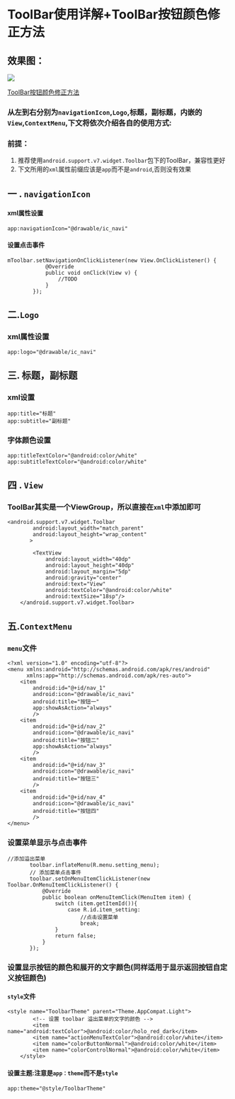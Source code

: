 # ToolBar使用详解+ToolBar按钮颜色修正方法
## 效果图：
![](http://123.206.20.217/brioalcode/up//72173d2d215ce34821134f795f8de4ae364.png)

[ToolBar按钮颜色修正方法](#jump)
### 从左到右分别为`navigationIcon`,`Logo`,标题，副标题，内嵌的`View`,`ContextMenu`,下文将依次介绍各自的使用方式:
### 前提：
 1. 推荐使用`android.support.v7.widget.Toolbar`包下的ToolBar，兼容性更好
 2. 下文所用的`xml`属性前缀应该是`app`而不是`android`,否则没有效果

## 一 .  `navigationIcon`
#### xml属性设置
 ```
app:navigationIcon="@drawable/ic_navi"
 ```
#### 设置点击事件
 ```
 mToolbar.setNavigationOnClickListener(new View.OnClickListener() {
             @Override
             public void onClick(View v) {
                 //TODO
             }
         });
 ```

 ## 二.`Logo`
 ### xml属性设置
 ```
app:logo="@drawable/ic_navi"
 ```

 ## 三. 标题，副标题
 ### xml设置
 ```
 app:title="标题"
 app:subtitle="副标题"
 ```
 ### 字体颜色设置
 ```
app:titleTextColor="@android:color/white"
app:subtitleTextColor="@android:color/white"
 ```

 ## 四 . `View`
 ### ToolBar其实是一个ViewGroup，所以直接在`xml`中添加即可
 ```
 <android.support.v7.widget.Toolbar
         android:layout_width="match_parent"
         android:layout_height="wrap_content"
        >

         <TextView
             android:layout_width="40dp"
             android:layout_height="40dp"
             android:layout_margin="5dp"
             android:gravity="center"
             android:text="View"
             android:textColor="@android:color/white"
             android:textSize="18sp"/>
     </android.support.v7.widget.Toolbar>
 ```

 ## 五.`ContextMenu`
 ### `menu`文件
 ```
 <?xml version="1.0" encoding="utf-8"?>
 <menu xmlns:android="http://schemas.android.com/apk/res/android"
       xmlns:app="http://schemas.android.com/apk/res-auto">
     <item
         android:id="@+id/nav_1"
         android:icon="@drawable/ic_navi"
         android:title="按钮一"
         app:showAsAction="always"
         />
     <item
         android:id="@+id/nav_2"
         android:icon="@drawable/ic_navi"
         android:title="按钮二"
         app:showAsAction="always"
         />
     <item
         android:id="@+id/nav_3"
         android:icon="@drawable/ic_navi"
         android:title="按钮三"
         />
     <item
         android:id="@+id/nav_4"
         android:icon="@drawable/ic_navi"
         android:title="按钮四"
         />
 </menu>
 ```
 ### 设置菜单显示与点击事件
 ```
 //添加溢出菜单
        toolbar.inflateMenu(R.menu.setting_menu);
        // 添加菜单点击事件
        toolbar.setOnMenuItemClickListener(new Toolbar.OnMenuItemClickListener() {
            @Override
            public boolean onMenuItemClick(MenuItem item) {
                switch (item.getItemId()){
                    case R.id.item_setting:
                        //点击设置菜单
                        break;
                }
                return false;
            }
        });
 ```
 <span id = "jump"></span>
### 设置显示按钮的颜色和展开的文字颜色(同样适用于显示返回按钮自定义按钮颜色)
#### `style`文件
```
<style name="ToolbarTheme" parent="Theme.AppCompat.Light">
        <!-- 设置 toolbar 溢出菜单的文字的颜色 -->
        <item name="android:textColor">@android:color/holo_red_dark</item>
        <item name="actionMenuTextColor">@android:color/white</item>
        <item name="colorButtonNormal">@android:color/white</item>
        <item name="colorControlNormal">@android:color/white</item>
    </style>
```
#### 设置主题:注意是`app：theme`而不是`style`
```
app:theme="@style/ToolbarTheme"
```

